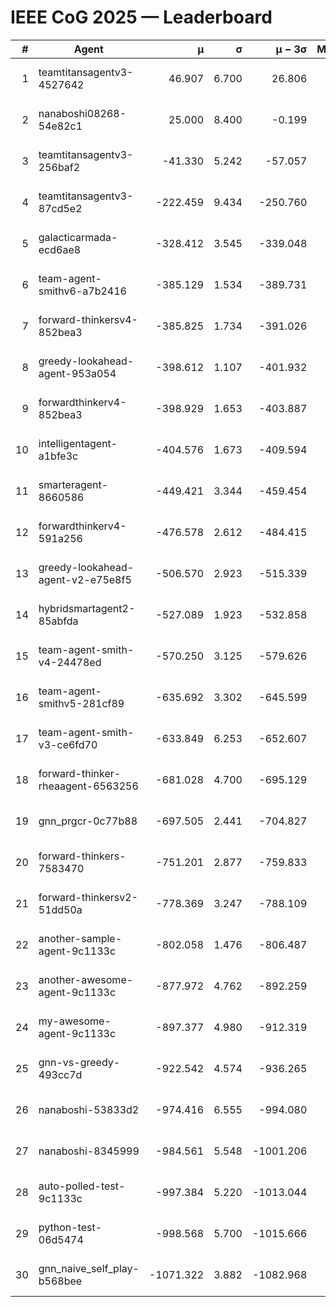 # IEEE CoG 2025 — Leaderboard

| # | Agent | μ | σ | μ − 3σ | Matches | Updated |
|---:|---|---:|---:|---:|---:|---|
| 1 | teamtitansagentv3-4527642 | 46.907 | 6.700 | 26.806 | 22690 | 2025-08-26 14:36 |
| 2 | nanaboshi08268-54e82c1 | 25.000 | 8.400 | -0.199 | 160 | 2025-08-26 14:36 |
| 3 | teamtitansagentv3-256baf2 | -41.330 | 5.242 | -57.057 | 23056 | 2025-08-26 14:36 |
| 4 | teamtitansagentv3-87cd5e2 | -222.459 | 9.434 | -250.760 | 23586 | 2025-08-26 14:36 |
| 5 | galacticarmada-ecd6ae8 | -328.412 | 3.545 | -339.048 | 21280 | 2025-08-26 14:36 |
| 6 | team-agent-smithv6-a7b2416 | -385.129 | 1.534 | -389.731 | 22780 | 2025-08-26 14:36 |
| 7 | forward-thinkersv4-852bea3 | -385.825 | 1.734 | -391.026 | 18948 | 2025-08-26 14:36 |
| 8 | greedy-lookahead-agent-953a054 | -398.612 | 1.107 | -401.932 | 21036 | 2025-08-26 14:36 |
| 9 | forwardthinkerv4-852bea3 | -398.929 | 1.653 | -403.887 | 19375 | 2025-08-26 14:36 |
| 10 | intelligentagent-a1bfe3c | -404.576 | 1.673 | -409.594 | 19477 | 2025-08-26 14:36 |
| 11 | smarteragent-8660586 | -449.421 | 3.344 | -459.454 | 19338 | 2025-08-26 14:36 |
| 12 | forwardthinkerv4-591a256 | -476.578 | 2.612 | -484.415 | 18614 | 2025-08-26 14:36 |
| 13 | greedy-lookahead-agent-v2-e75e8f5 | -506.570 | 2.923 | -515.339 | 23336 | 2025-08-26 14:36 |
| 14 | hybridsmartagent2-85abfda | -527.089 | 1.923 | -532.858 | 19218 | 2025-08-26 14:36 |
| 15 | team-agent-smith-v4-24478ed | -570.250 | 3.125 | -579.626 | 22696 | 2025-08-26 14:36 |
| 16 | team-agent-smithv5-281cf89 | -635.692 | 3.302 | -645.599 | 21900 | 2025-08-26 14:36 |
| 17 | team-agent-smith-v3-ce6fd70 | -633.849 | 6.253 | -652.607 | 23376 | 2025-08-26 14:36 |
| 18 | forward-thinker-rheaagent-6563256 | -681.028 | 4.700 | -695.129 | 21064 | 2025-08-26 14:36 |
| 19 | gnn_prgcr-0c77b88 | -697.505 | 2.441 | -704.827 | 20220 | 2025-08-26 14:36 |
| 20 | forward-thinkers-7583470 | -751.201 | 2.877 | -759.833 | 21020 | 2025-08-26 14:36 |
| 21 | forward-thinkersv2-51dd50a | -778.369 | 3.247 | -788.109 | 22124 | 2025-08-26 14:36 |
| 22 | another-sample-agent-9c1133c | -802.058 | 1.476 | -806.487 | 23040 | 2025-08-26 14:36 |
| 23 | another-awesome-agent-9c1133c | -877.972 | 4.762 | -892.259 | 24640 | 2025-08-26 14:36 |
| 24 | my-awesome-agent-9c1133c | -897.377 | 4.980 | -912.319 | 23620 | 2025-08-26 14:36 |
| 25 | gnn-vs-greedy-493cc7d | -922.542 | 4.574 | -936.265 | 17920 | 2025-08-26 14:36 |
| 26 | nanaboshi-53833d2 | -974.416 | 6.555 | -994.080 | 17640 | 2025-08-26 14:36 |
| 27 | nanaboshi-8345999 | -984.561 | 5.548 | -1001.206 | 18430 | 2025-08-26 14:36 |
| 28 | auto-polled-test-9c1133c | -997.384 | 5.220 | -1013.044 | 23720 | 2025-08-26 14:36 |
| 29 | python-test-06d5474 | -998.568 | 5.700 | -1015.666 | 18310 | 2025-08-26 14:36 |
| 30 | gnn_naive_self_play-b568bee | -1071.322 | 3.882 | -1082.968 | 18560 | 2025-08-26 14:36 |
